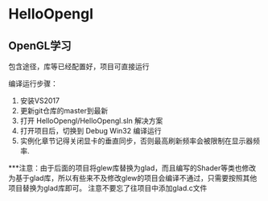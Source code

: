 # HelloOpengl
## OpenGL学习
包含途径，库等已经配置好，项目可直接运行

编译运行步骤：

1. 安装VS2017
2. 更新git仓库的master到最新
3. 打开 HelloOpengl/HelloOpengl.sln 解决方案
4. 打开项目后，切换到 Debug Win32 编译运行
5. 实例化章节记得关闭显卡的垂直同步，否则最高刷新频率会被限制在显示器频率.



***注意：由于后面的项目将glew库替换为glad，而且编写的Shader等类也修改为基于glad库，所以有些来不及修改glew的项目会编译不通过，只需要按照其他项目替换为glad库即可。
注意不要忘了往项目中添加glad.c文件
